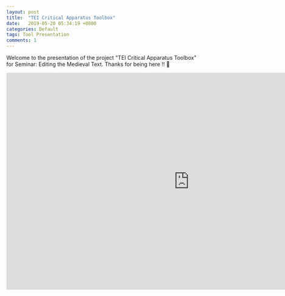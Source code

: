 ```yaml
---
layout: post
title:  "TEI Critical Apparatus Toolbox"
date:   2019-05-20 05:34:19 +0800
categories: Default
tags: Tool Presentation
comments: 1
---
```

Welcome to the presentation of the project "TEI Critical Apparatus Toolbox" for Seminar: Editing the Medieval Text. Thanks for being here !! 🙂
<iframe src="https://docs.google.com/presentation/d/e/2PACX-1vTl8WOP1BnWMyS6t-ZpVkeg4ytlbr6E_VWAHVIvgUl6rdfsHdwHPz1ONS94s2yyVp_lT5by4WhIBcPC/embed?start=false&loop=false&delayms=60000" frameborder="0" width="960" height="569" allowfullscreen="true" mozallowfullscreen="true" webkitallowfullscreen="true"></iframe>

